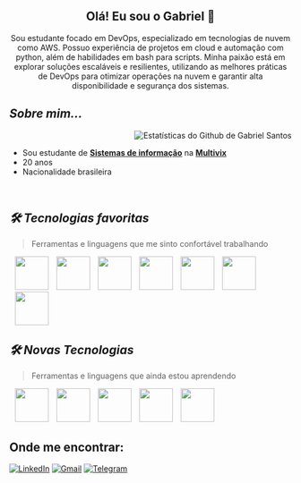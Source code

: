 
<h2 align="center">Olá! Eu sou o Gabriel 👋</h2>

<p align="center">Sou estudante focado em DevOps, especializado em tecnologias de nuvem como AWS. Possuo experiência de projetos em cloud e automação com python, além de habilidades em bash para scripts. Minha paixão está em explorar soluções escaláveis e resilientes, utilizando as melhores práticas de DevOps para otimizar operações na nuvem e garantir alta disponibilidade e segurança dos sistemas.</p>

## _Sobre mim..._
<img src="https://github-readme-stats.vercel.app/api?username=gabsdevcloud&show_icons=true&theme=transparent&title_color=3181F6&icon_color=aaaaaa&text_color=aaaaaa&card_width=100&text_bold=false&count_private=true&hide_border=true&hide_rank=true" alt="Estatísticas do Github de Gabriel Santos" align="right"/>

<br>


- Sou estudante de [**Sistemas de informação**](https://multivix.edu.br/graduacao-presencial/sistemas-de-informacao/?utm_term=&utm_campaign=Pesquisa+%7C+Vest+2024-2+%7C+Vest+ES+(Presencial)&utm_source=adwords&utm_medium=ppc&hsa_acc=8751519623&hsa_cam=21307174044&hsa_grp=163164291016&hsa_ad=713569338610&hsa_src=g&hsa_tgt=aud-1690380659225:dsa-1415209181194&hsa_kw=&hsa_mt=&hsa_net=adwords&hsa_ver=3&gad_source=1&gclid=Cj0KCQjwkN--BhDkARIsAD_mnIos9daqLYIvLHMAnTX8v0Dp2AxYceK8GZ98aKRKjNqrxEIwhT3NbLsaAi8wEALw_wcB) na [**Multivix**](https://multivix.edu.br/)
- 20 anos
- Nacionalidade brasileira

<br>

## _🛠 Tecnologias favoritas_
> Ferramentas e linguagens que me sinto confortável trabalhando
<main>
    <div>
        <img style="margin-left:10px; width:60px;" src="https://cdn.jsdelivr.net/gh/devicons/devicon@latest/icons/docker/docker-plain.svg" /> 
        <img style="margin-left:10px; width:60px;" src="https://cdn.jsdelivr.net/gh/devicons/devicon@latest/icons/kubernetes/kubernetes-original.svg" />
        <img style="margin-left:10px; width:60px;" src="https://cdn.jsdelivr.net/gh/devicons/devicon@latest/icons/bash/bash-plain.svg" />
        <img style="margin-left:10px; width:60px;" src="https://cdn.jsdelivr.net/gh/devicons/devicon@latest/icons/git/git-original.svg" />
        <img style="margin-left:10px; width:60px;" src="https://cdn.jsdelivr.net/gh/devicons/devicon@latest/icons/linux/linux-original.svg" />        
        <img style="margin-left:10px; width:60px;" src="https://cdn.jsdelivr.net/gh/devicons/devicon@latest/icons/amazonwebservices/amazonwebservices-original-wordmark.svg" />
        <img style="margin-left:10px; width:60px;" src="https://cdn.jsdelivr.net/gh/devicons/devicon@latest/icons/terraform/terraform-original.svg" />
    </div>    
</main>

## _🛠 Novas Tecnologias_
> Ferramentas e linguagens que ainda estou aprendendo
<main>
    <div>  
        <img style="margin-left:10px; width:60px;" src="https://cdn.jsdelivr.net/gh/devicons/devicon@latest/icons/javascript/javascript-original.svg" />
        <img style="margin-left:10px; width:60px;" src="https://cdn.jsdelivr.net/gh/devicons/devicon@latest/icons/typescript/typescript-original.svg" />  
        <img style="margin-left:10px; width:60px;" src="https://cdn.jsdelivr.net/gh/devicons/devicon@latest/icons/java/java-original.svg" />  
        <img style="margin-left:10px; width:60px;" src="https://cdn.jsdelivr.net/gh/devicons/devicon@latest/icons/spring/spring-original.svg" /> 
        <img style="margin-left:10px; width:60px;" src="https://cdn.jsdelivr.net/gh/devicons/devicon@latest/icons/go/go-original.svg" />  
    </div>    
</main>

## Onde me encontrar:
[![LinkedIn](https://img.shields.io/badge/LinkedIn-0077B5?style=for-the-badge&logo=linkedin&logoColor=white)](https://www.linkedin.com/in/gabriel-santos-devops/)
[![Gmail](https://img.shields.io/badge/Gmail-D14836?style=for-the-badge&logo=gmail&logoColor=white)](mailto:gabsdevcloud@gmail.com)
[![Telegram](https://img.shields.io/badge/Telegram-2CA5E0?style=for-the-badge&logo=telegram&logoColor=white)](https://t.me/+5527999479053)

<br>
